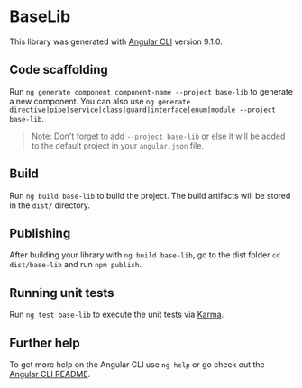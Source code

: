 # BaseLib

This library was generated with [Angular CLI](https://github.com/angular/angular-cli) version 9.1.0.

## Code scaffolding

Run `ng generate component component-name --project base-lib` to generate a new component. You can also use `ng generate directive|pipe|service|class|guard|interface|enum|module --project base-lib`.
> Note: Don't forget to add `--project base-lib` or else it will be added to the default project in your `angular.json` file. 

## Build

Run `ng build base-lib` to build the project. The build artifacts will be stored in the `dist/` directory.

## Publishing

After building your library with `ng build base-lib`, go to the dist folder `cd dist/base-lib` and run `npm publish`.

## Running unit tests

Run `ng test base-lib` to execute the unit tests via [Karma](https://karma-runner.github.io).

## Further help

To get more help on the Angular CLI use `ng help` or go check out the [Angular CLI README](https://github.com/angular/angular-cli/blob/master/README.md).
